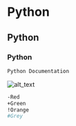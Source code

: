 # Python

## Python

### Python


```bash
Python Documentation
```

![alt_text](https://cdn.onebauer.media/one/empire-tmdb/films/1771/images/3qlzyunDrkwWOKEWZRxeIF4HEUC.jpg?quality=50&width=1800&ratio=16-9&resizeStyle=aspectfill&format=jpg)

```bash
-Red
+Green
!Orange
#Grey
```
